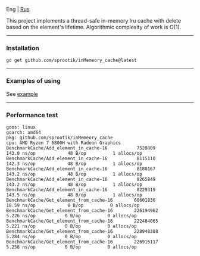 Eng | [Rus](./README-ru.md)   

This project implements a thread-safe in-memory lru cache with delete based on the element's lifetime.
Algorithmic complexity of work is O(1). 

*** 
### Installation  
```
go get github.com/sprootik/inMemeory_cache@latest
```

***
### Examples of using  
See [example](./examples/main.go)
***
### Performance test    

```
goos: linux
goarch: amd64
pkg: github.com/sprootik/inMemeory_cache
cpu: AMD Ryzen 7 6800H with Radeon Graphics         
BenchmarkCache/Add_element_in_cache-16           7528809               143.0 ns/op            48 B/op          1 allocs/op
BenchmarkCache/Add_element_in_cache-16           8115110               142.3 ns/op            48 B/op          1 allocs/op
BenchmarkCache/Add_element_in_cache-16           8180167               143.2 ns/op            48 B/op          1 allocs/op
BenchmarkCache/Add_element_in_cache-16           8265849               143.2 ns/op            48 B/op          1 allocs/op
BenchmarkCache/Add_element_in_cache-16           8229319               143.5 ns/op            48 B/op          1 allocs/op
BenchmarkCache/Get_element_from_cache-16        60601836                18.59 ns/op            0 B/op          0 allocs/op
BenchmarkCache/Get_element_from_cache-16        226194962                5.226 ns/op           0 B/op          0 allocs/op
BenchmarkCache/Get_element_from_cache-16        222484065                5.221 ns/op           0 B/op          0 allocs/op
BenchmarkCache/Get_element_from_cache-16        228948388                5.284 ns/op           0 B/op          0 allocs/op
BenchmarkCache/Get_element_from_cache-16        226915117                5.258 ns/op           0 B/op          0 allocs/op
```
